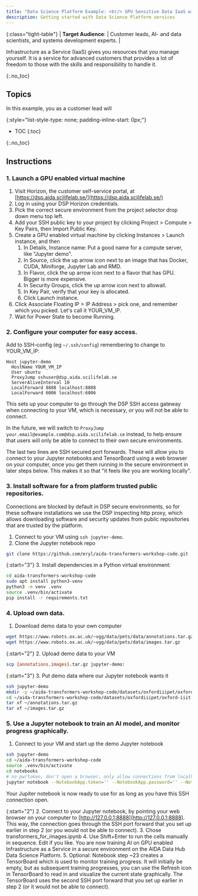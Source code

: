 ```yaml
---
title: "Data Science Platform Example: <br/> GPU Sensitive Data IaaS with Jupyter"
description: Getting started with Data Science Platform services
---
```


{:class="tight-table"}
| **Target Audience**: | Customer leads, AI- and data scientists, and systems development experts. |  

Infrastructure as a Service (IaaS) gives you resources that you manage yourself.
It is a service for advanced customers that provides a lot of freedom to those with
the skills and responsibility to handle it.

{:.no_toc}
## Topics

In this example, you as a customer lead will

{:style="list-style-type: none; padding-inline-start: 0px;"}
* TOC
{:toc}

{:.no_toc}
## Instructions

### 1. Launch a GPU enabled virtual machine

1. Visit Horizon, the customer self-service portal, at [https://dsp.aida.scilifelab.se/](https://dsp.aida.scilifelab.se/)
2. Log in using your DSP Horizon credentials.
3. Pick the correct secure environment from the project selector drop down menu top left.
4. Add your SSH public key to your project by clicking Project > Compute > Key Pairs, then Import Public Key.
5. Create a GPU enabled virtual machine by clicking Instances > Launch instance, and then
    1. In Details, Instance name: Put a good name for a compute server, like "Jupyter demo".
    2. In Source, click the up arrow icon next to an image that has Docker, CUDA, Miniforge, Jupyter Lab and RMD.
    3. In Flavor, click the up arrow icon next to a flavor that has GPU. Bigger is more expensive.
    4. In Security Groups, click the up arrow icon next to allowall.
    5. In Key Pair, verify that your key is allocated.
    6. Click Launch instance.
6. Click Associate Floating IP > IP Address > pick one, and remember which you picked. Let's call it YOUR_VM_IP.
7. Wait for Power State to become Running.

### 2. Configure your computer for easy access.

Add to SSH-config (eg `~/.ssh/config`) remembering to change to YOUR_VM_IP:

```ssh
Host jupyter-demo
  HostName YOUR_VM_IP
  User ubuntu
  ProxyJump sshuser@dsp.aida.scilifelab.se
  ServerAliveInterval 10
  LocalForward 8888 localhost:8888
  LocalForward 6006 localhost:6006
```

This sets up your computer to go through the DSP SSH access gateway when
connecting to your VM, which is necessary, or you will not be able to connect.

In the future, we will switch to `ProxyJump your.email@example.com@dsp.aida.scilifelab.se`
instead, to help ensure that users will only be able to connect to their own
secure environments.

The last two lines are SSH secured port forwards. These will allow you to
connect to your Jupyter notebooks and TensorBoard using a web browser on your
computer, once you get them running in the secure environment in later steps
below. This makes it so that "it feels like you are working locally".

### 3. Install software for a from platform trusted public repositories.

Connections are blocked by default in DSP secure environments, so for these
software installations we use the DSP inspecting http proxy, which allows
downloading software and security updates from public repositories that are
trusted by the platform.

1. Connect to your VM using `ssh jupyter-demo`.
2. Clone the Jupyter notebook repo

```bash
git clone https://github.com/eryl/aida-transformers-workshop-code.git
```

{:start="3"}
3. Install dependencies in a Python virtual environment:

```bash
cd aida-transformers-workshop-code
sudo apt install python3-venv
python3 -m venv .venv
source .venv/bin/activate
pip install -r requirements.txt
```

### 4. Upload own data.

1. Download demo data to your own computer

```bash
wget https://www.robots.ox.ac.uk/~vgg/data/pets/data/annotations.tar.gz
wget https://www.robots.ox.ac.uk/~vgg/data/pets/data/images.tar.gz
```

{:start="2"}
2. Upload demo data to your VM

```bash
scp {annotations,images}.tar.gz jupyter-demo:
```

{:start="3"}
3. Put demo data where our Jupyter notebook wants it

```bash
ssh jupyter-demo
mkdir -p ~/aida-transformers-workshop-code/datasets/oxfordiiipet/oxford-iiit-pet
cd ~/aida-transformers-workshop-code/datasets/oxfordiiipet/oxford-iiit-pet
tar xf ~/annotations.tar.gz
tar xf ~/images.tar.gz
```

### 5. Use a Jupyter notebook to train an AI model, and monitor progress graphically.

1. Connect to your VM and start up the demo Jupyter notebook

```bash
ssh jupyter-demo
cd ~/aida-transformers-workshop-code
source .venv/bin/activate
cd notebooks
# no pw/token, don't open a browser, only allow connections from localhost:
jupyter notebook --NotebookApp.token='' --NotebookApp.password='' --NotebookApp.open_browser=False --NotebookApp.ip='127.0.0.1'
```

Your Jupiter notebook is now ready to use for as long as you have this SSH connection open.

{:start="2"}
2. Connect to your Jupyter notebook, by pointing your web browser on your computer to [http://127.0.0.1:8888](http://127.0.0.1:8888). This way, the connection goes through the SSH port forward that you set up earlier in step 2 (or you would not be able to connect).
3. Chose transformers_for_images.ipynb
4. Use Shift+Enter to run the cells manually in sequence. Edit if you like. You are now training AI on GPU enabled Infrastructure as a Service in a secure environment on the AIDA Data Hub Data Science Platform.
5. Optional: Notebook step ~23 creates a TensorBoard which is used to monitor training progress. It will initially be empty, but as subsequent training progresses, you can use the Refresh icon in TensorBoard to read in and visualize the current state graphically. The TensorBoard uses the second SSH port forward that you set up earlier in step 2 (or it would not be able to connect).
